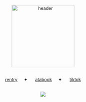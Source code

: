 <p align="center">
<img width="200" src="https://files.catbox.moe/gqfb8u.png" alt="header">
</p><p align="center">
  <b></b><br>
  <a href="https://rentry.co/doomedcivilization">rentry</a>⠀⠀✦⠀⠀
  <a href="https://dancingfactory.atabook.org/">atabook</a>⠀⠀✦⠀⠀
  <a href="https://www.tiktok.com/@dynqmite_factory">tiktok</a>
  <br><br>
<div align="center">
 
 ![](https://komarev.com/ghpvc/?username=military-fashioned&color=ff69b4&&label=^q^)

